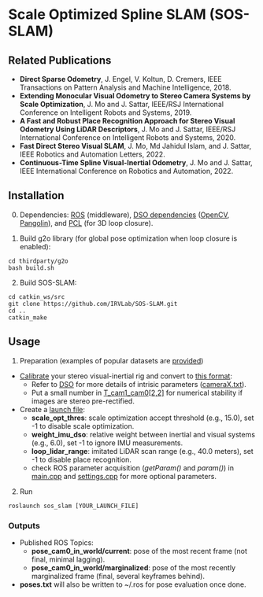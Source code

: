 # Scale Optimized Spline SLAM (SOS-SLAM)

## Related Publications
- **Direct Sparse Odometry**, J. Engel, V. Koltun, D. Cremers, IEEE Transactions on Pattern Analysis and Machine Intelligence, 2018.
- **Extending Monocular Visual Odometry to Stereo Camera Systems by Scale Optimization**, J. Mo and J. Sattar, IEEE/RSJ International Conference on Intelligent Robots and Systems, 2019.
- **A Fast and Robust Place Recognition Approach for Stereo Visual Odometry Using LiDAR Descriptors**, J. Mo and J. Sattar, IEEE/RSJ International Conference on Intelligent Robots and Systems, 2020.
- **Fast Direct Stereo Visual SLAM**, J. Mo, Md Jahidul Islam, and J. Sattar, IEEE Robotics and Automation Letters, 2022.
- **Continuous-Time Spline Visual-Inertial Odometry**, J. Mo and J. Sattar, IEEE International Conference on Robotics and Automation, 2022.


## Installation
0. Dependencies: [ROS](https://www.ros.org/) (middleware), [DSO dependencies](https://github.com/JakobEngel/dso#21-required-dependencies) ([OpenCV](https://opencv.org/), [Pangolin](https://github.com/stevenlovegrove/Pangolin)), and [PCL](https://pointclouds.org/) (for 3D loop closure).

1. Build g2o library (for global pose optimization when loop closure is enabled):
```
cd thirdparty/g2o
bash build.sh
```

2. Build SOS-SLAM:
```
cd catkin_ws/src
git clone https://github.com/IRVLab/SOS-SLAM.git
cd ..
catkin_make
```

## Usage
1. Preparation (examples of popular datasets are [provided](https://github.com/IRVLab/SOS-SLAM/tree/main/tests))
- [Calibrate](https://github.com/ethz-asl/kalibr) your stereo visual-inertial rig and convert to [this format](https://github.com/IRVLab/SOS-SLAM/tree/main/tests/EuRoC):
    - Refer to [DSO](https://github.com/JakobEngel/dso) for more details of intrisic parameters ([cameraX.txt](https://github.com/IRVLab/SOS-SLAM/blob/main/tests/EuRoC/camera0.txt)).
    - Put a small number in [T_cam1_cam0[2,2]](https://github.com/IRVLab/SOS-SLAM/blob/main/tests/EuRoC/calib.yaml#L15) for numerical stability if images are stereo pre-rectified. 
- Create a [launch file](https://github.com/IRVLab/SOS-SLAM/blob/main/tests/EuRoC/euroc.launch):
    - **scale_opt_thres**: scale optimization accept threshold (e.g., 15.0), set -1 to disable scale optimization.
    - **weight_imu_dso**: relative weight between inertial and visual systems (e.g., 6.0), set -1 to ignore IMU measurements.
    - **loop_lidar_range**: imitated LiDAR scan range (e.g., 40.0 meters), set -1 to disable place recognition.
    - check ROS parameter acquisition (*getParam()* and *param()*) in [main.cpp](https://github.com/IRVLab/SOS-SLAM/blob/main/src/main.cpp) and [settings.cpp](https://github.com/IRVLab/SOS-SLAM/blob/main/src/util/settings.cpp) for more optional parameters.

2. Run
```
roslaunch sos_slam [YOUR_LAUNCH_FILE]
```

### Outputs
- Published ROS Topics:
    - **pose_cam0_in_world/current**: pose of the most recent frame (not final, minimal lagging).
    - **pose_cam0_in_world/marginalized**: pose of the most recently marginalized frame (final, several keyframes behind).
- **poses.txt** will also be written to ~/.ros for pose evaluation once done.